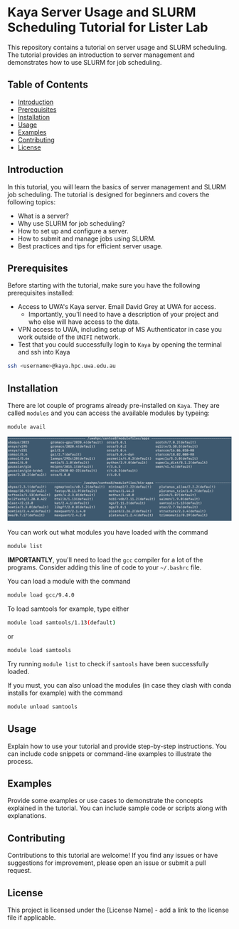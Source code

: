 # Kaya Server Usage and SLURM Scheduling Tutorial for Lister Lab

This repository contains a tutorial on server usage and SLURM scheduling. The tutorial provides an introduction to server management and demonstrates how to use SLURM for job scheduling.

## Table of Contents

- [Introduction](#introduction)
- [Prerequisites](#prerequisites)
- [Installation](#installation)
- [Usage](#usage)
- [Examples](#examples)
- [Contributing](#contributing)
- [License](#license)

## Introduction

In this tutorial, you will learn the basics of server management and SLURM job scheduling. The tutorial is designed for beginners and covers the following topics:

- What is a server?
- Why use SLURM for job scheduling?
- How to set up and configure a server.
- How to submit and manage jobs using SLURM.
- Best practices and tips for efficient server usage.

## Prerequisites

Before starting with the tutorial, make sure you have the following prerequisites installed:

- Access to UWA's Kaya server. Email David Grey at UWA for access. 
  * Importantly, you'll need to have a description of your project and who else will have access to the data.
- VPN access to UWA, including setup of MS Authenticator in case you work outside of the `UNIFI` network.
- Test that you could successfully login to `Kaya` by opening the terminal and ssh into Kaya


```bash
ssh <username>@kaya.hpc.uwa.edu.au
```





## Installation

There are lot couple of programs already pre-installed on `Kaya`. They are called `modules` and you can access the available modules by typeing:

```bash
module avail
```

![Available Modules on Kaya](assets/images/modules_kaya.png)


You can work out what modules you have loaded with the command

```bash
module list
```

__IMPORTANTLY__, you'll need to load the `gcc` compiler for a lot of the programs. Consider adding this line of code to your `~/.bashrc` file.

You can load a module with the command

```bash
module load gcc/9.4.0
```

To load samtools for example, type either
```bash
module load samtools/1.13(default)
```
or
```bash
module load samtools
```

Try running `module list` to check if `samtools` have been successfully loaded.

If you must, you can also unload the modules (in case they clash with conda installs for example) with the command

```bash
module unload samtools
```


## Usage

Explain how to use your tutorial and provide step-by-step instructions. You can include code snippets or command-line examples to illustrate the process.

## Examples

Provide some examples or use cases to demonstrate the concepts explained in the tutorial. You can include sample code or scripts along with explanations.

## Contributing

Contributions to this tutorial are welcome! If you find any issues or have suggestions for improvement, please open an issue or submit a pull request.

## License

This project is licensed under the [License Name] - add a link to the license file if applicable.
